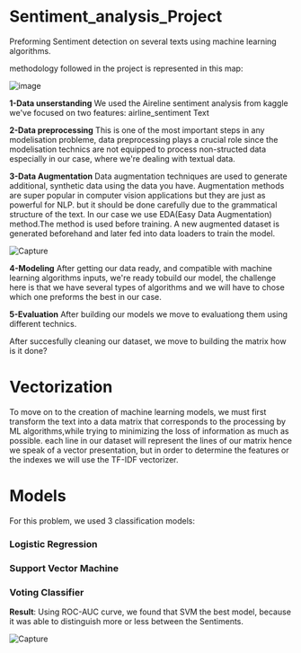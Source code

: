 # Sentiment_analysis_Project
Preforming Sentiment detection on several texts using machine learning algorithms.

methodology followed in the project is represented in this map:


<img  alt="image" src="https://user-images.githubusercontent.com/66137466/162642629-096618b6-d47d-456a-ab22-36624309cb41.PNG">

**1-Data unserstanding**
We used the Aireline sentiment analysis from kaggle we've focused on two features:
airline_sentiment
Text 

**2-Data preprocessing**
This is one of the most important steps in any modelisation probleme, data preprocessing plays a crucial role since the modelisation technics are not equipped to process non-structed data especially in our case, where we're dealing with textual data. 

**3-Data Augmentation**
Data augmentation techniques are used to generate additional, synthetic data using the data you have. Augmentation methods are super popular in computer vision applications but they are just as powerful for NLP. but it should be done carefully due to the grammatical structure of the text. In our case we use EDA(Easy Data Augmentation) method.The method is used before training. A new augmented dataset is generated beforehand and later fed into data loaders to train the model.

![Capture](https://user-images.githubusercontent.com/66137466/162643350-5b7c6677-d4bb-4024-a1af-8b15d3fb41df.PNG)


**4-Modeling**
After getting our data ready, and compatible with machine learning algorithms inputs, we're ready tobuild our model, the challenge here is that we have several types of algorithms and we will have to chose which one preforms the best in our case. 

**5-Evaluation**
After building our models we move to evaluationg them using different technics.

After succesfully cleaning our dataset, we move to building the matrix how is it done?


#  **Vectorization**
To move on to the creation of machine learning models, we must first transform the text into a data matrix that corresponds to the processing by ML algorithms,while trying to minimizing the loss of information as much as possible.
each line in our dataset will represent the lines of our matrix hence we speak of a vector presentation, but in order to determine the features or the indexes we will use the TF-IDF vectorizer.



#  **Models**

For this problem, we used 3 classification models:
 ### Logistic Regression
 ### Support Vector Machine
 ### Voting Classifier
 
 **Result**:
Using ROC-AUC curve, we found that SVM  the best model, because it was able to distinguish more or less between the Sentiments.

![Capture](https://user-images.githubusercontent.com/66137466/162643830-d1418ae1-685b-411d-baef-5f8bf8adb0c4.PNG)


